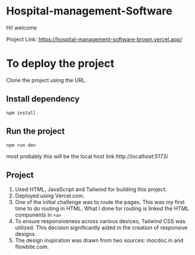 # Hospital-management-Software

Hi! welcome

Project Link: https://hospital-management-software-brown.vercel.app/

# To deploy the project

Clone the project using the URL.

## Install dependency

    npm install

## Run the project

    npm run dev

most probably this will be the local host link http://localhost:5173/

## Project

1.  Used HTML, JavaScript and Tailwind for building this project.
2.  Deployed using Vercel.com.
3.  One of the initial challenge was to route the pages. This was my first time to do routing in HTML. What I done for routing is linked the HTML components in `<a>`
4.  To ensure responsiveness across various devices, Tailwind CSS was utilized. This decision significantly aided in the creation of responsive designs.
5.  The design inspiration was drawn from two sources: mocdoc.in and flowbite.com.
